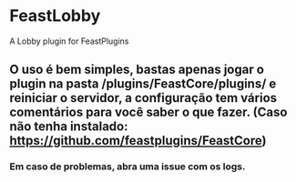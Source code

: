# FeastLobby
A Lobby plugin for FeastPlugins

## O uso é bem simples, bastas apenas jogar o plugin na pasta **/plugins/FeastCore/plugins/** e reiniciar o servidor, a configuração tem vários comentários para você saber o que fazer. (Caso não tenha instalado: https://github.com/feastplugins/FeastCore)

### Em caso de problemas, abra uma issue com os logs.
